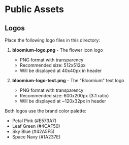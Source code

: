 # Public Assets

## Logos

Place the following logo files in this directory:

1. **bloomium-logo.png** - The flower icon logo
   - PNG format with transparency
   - Recommended size: 512x512px
   - Will be displayed at 40x40px in header

2. **bloomium-logo-text.png** - The "Bloomium" text logo
   - PNG format with transparency
   - Recommended size: 600x200px (3:1 ratio)
   - Will be displayed at ~120x32px in header

Both logos use the brand color palette:
- Petal Pink (#E573A7)
- Leaf Green (#4CAF50)
- Sky Blue (#42A5F5)
- Space Navy (#1A237E)
